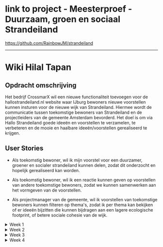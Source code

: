# link to project - Meesterproef - Duurzaam, groen en sociaal Strandeiland
https://github.com/RainbowJM/strandeiland

***

# Wiki Hilal Tapan
## Opdracht omschrijving 
Het bedrijf CrossmarX wil een nieuwe functionaliteit toevoegen voor de hallostrandeiland.nl website waar IJburg bewoners nieuwe voorstellen kunnen insturen voor de nieuwe wijk van Strandeiland. Hiermee wordt de communicatie tussen toekomstige bewoners van Strandeiland en de projectleiders van de gemeente Amsterdam bevorderd. Het doel is om via Hallo Strandeiland goede ideeën en voorstellen te verzamelen, te verbeteren en de mooie en haalbare ideeën/voorstellen gerealiseerd te krijgen.

## User Stories
* Als toekomstig bewoner, wil ik mijn voorstel voor een duurzamer, groener en socialer strandeiland kunnen delen, zodat dit onderzocht en hopelijk gerealiseerd kan worden.

* Als toekomstig bewoner, wil ik een reactie kunnen geven op voorstellen van andere toekomstige bewoners, zodat we kunnen samenwerken aan het vormgeven van de voorstellen.

* Als projectmanager van de gemeente, wil ik voorstellen van toekomstige bewoners kunnen filteren op thema's, zodat ik per thema kan bekijken of er ideeën bijzitten die kunnen bijdragen aan een lagere ecologische footprint, of betere sociale cohesie van de wijk.

<details>
<summary>Week 1</summary>
<br>
  
# Opstarten
## Voorbereiding op kennismaking met Michel Vogler
Na de kickoff van de opdracht zijn we begonnen met ons goed te verdiepen in de opdracht. Hierna zijn we de eerste week begonnen met een kennismakings meeting met het bedrijf en de opdrachtgever Michel. Tijdens het voorbereiden hiervan waren Pip en Ine naar onze opdracht overgestapt, dus we zijn van 4 man naar 6 man gegaan op project Strandeiland!
  
We hebben ons voorbereid op het kennismakings gesprek door:
  - Ons in te lezen in de opdracht
  - Michel gemaild om een afspraak te maken
  - Vragen die we hebben op te schrijven zodat we deze niet vergeten
  - Debriefing te schrijven

### Vragen die we hebben opgesteld
Hieronder vind je de vragen die we hebben gesteld aan Michel Vogler:

1. Wat wil de opdrachtgever met deze opdracht?
2. Eigen repo op github of repo van het bedrijf zelf? (vanuit school moet github)
3. Prototype start from scratch?
4. Wat is de doelstelling?
5. Wat zijn de randvoorwaarden?
6. Heeft het project relatie met een andere project?
7. Voor desktop alleen? of desktop en mobile?
8. Hosten jullie het zelf?
9. Is er al een design? Is er een huisstijl? Is de huisstijl van de hello strandeiland?
10. Moet het een progressive web app worden? (zodat de app downloadbaar is)
11. Hoe moeten de voorstellen eruit komen te zien? Moet het een soort document worden of tekst met eventueel een afbeelding?
12. Hoe ziet u het onderdeel van de projectmanager voor zich? Bewoners en projectmanager een account of alleen projectmanager een account.
13. Zijn er specifieke thema’s, zoals lagere ecologische footprint en betere sociale cohesie van de wijk of moeten gebruikers deze zelf aan kunnen maken bij het voorstel?
14. Wanneer er meerdere voorstellen zijn geüpload, wilt u deze dan op een pagina zien waar u kunt filteren of onder verschillende tabbladen wilt met de verschillende thema’s?
15. In hoeverre verschilt dit project met hallostrandeiland.nl, aangezien je daar ook berichten hebt waar je een reactie bij kan plaatsen?
Hebben jullie het logo en beeldmateriaal, zodat wij dit kunnen gebruiken?

### Mindmap
Verder hebben we een mindmap gemaakt met alle informatie die we hadden over het project.
![mindmap](https://github.com/K3A101/meesterproef-2223/blob/main/images/Meesterproef-3.jpg)

*** 

## Feedback
### Feedback Briefing (Eerste versie)
Na de meeting met Michel hebben we onze briefing compleet gemaakt en opgestuurd naar Koop en Michel om hier uiteindelijk een debriefing van te kunnen maken.
Hier kregen we lekker uitgebreide feedback op van beide wat heel waardevol was voor ons.
  
### Feedback Koop
"Vragen naar aanleiding van de debriefing:
(top of mind, misschien weten jullie dit al of is het niet belangrijk, misschien wel!)
- Hebben we toegang tot het platform CrossMarX? Is dat nodig? 
- Is er content/data beschikbaar?
- Hoe gaan IJburg bewoners op het platform? Voornamelijk Mobiel? Responsive?
- Hoe krijgt de gemeente en projectleiders de ideeen en voorstellen te zien/horen?
- Wat is Hallo Strandeiland?
- oh, duh, dat is de url en de naam van de website
- Hebben we een huisstijldocument? Of moeten we dat samenstellen aan de hand van de bestaande website
- Oh .. er is een huisstijlgids .. eerst lezen dan typen Koop
- Is de huisstijlgids grafisch of zijn er al web elementen en componenten gedefinieerd (living styleguide)?
- Kunnen we inlog testen? Hebben we test user accounts? Is dat nodig?
- Hebben we toegang tot de gebruikers? Testdagen plannen? (liefst door de opdrachtgever)
- Projectleiders ontbreken in de lijst gebruikers?
- Welke data kunnen/willen de bewoners posten? titel, text, categorie, platje, filmpje? 
- Moeten andere mensen kunnen reageren? 
- Ah, ik zie het in de lijst waar het project aan moet voldoen, goed zo!
- Wat betekent API (vanuit school)? Wie gaat dat doen?
- Ik zie niet goed wat de relatie is tussen het project wat jullie gaan ontwerpen en maken en de CrossmarX software

Tips voor document: 
- In de titel van het document (ook) de opdracht naam zetten
- Datum van het document opnemen
- Contactgegevens van het minor team toevoegen

Tops voor het document:
- Ziet er goed uit, veel informatie. 
- Prima document structuur. "

### Feedback Michel
"Dank jullie wel.
Hier wat feedback:
- Met betrekking tot paragraaf 2: Dit noemde ik maar als voorbeeld. Nu is het wel erg prominent.
"Hij merkte dat IJburg uit twee groepen bestond, de rijke en de wat armere en dat de middengroep niet echt aanwezig was. Hij wil graag deze groepen samenbrengen en luisteren naar de wensen van de IJburgers."
Beter zoiets als:
"Hij merkte dat de samenwerking tussen gemeente en bewoners op veel punten verbeterd kan worden, en heeft voor zichzelf als opdracht gesteld om met behulp van digitale platforms te laten zien hoe het beter kan."

Verder is CrossmarX is niet de opdrachtgever van deze opdracht. Het participatieteam is de opdrachtgever. Zie ook:
https://github.com/cmda-minor-web-cases/duurzaam-groen-en-sociaal-strandeiland/blob/main/README.md en https://hallostrandeiland.nl/overons
CrossmarX is het bedrijf dat de techniek levert. Het is prima om CrossmarX te noemen. Alles klopt verder, maar het bedrijf is niet de opdrachtgever.
Zie ook "het bedrijf" in paragraaf 4. Dat moet dan ook het participatieteam worden.

Verder zou ik dit niet zo zeggen:
"het doel is dat de toekomstige bewoners gehoord worden door de projectleiders van de gemeente Amsterdam en dat hun wensen in overweging genomen worden"
Beter:
"het doel is dat iedereen met een goed idee dit kan delen, dat mensen op elkaars ideeën kunnen reageren, dat de goede ideeën gerealiseerd kunnen worden."
Ik zeg dit omdat de gemeente Amsterdam niet perse de partij is die met alle goede ideeën aan de slag moet gaan.

Verder is het een mooie samenvatting."

## Debriefing (itheratie)
Na alles feedback toegepast te hebben hebben we de eind debriefing kunnen afronden. Deze is te vinden in de volgende link: https://github.com/RainbowJM/strandeiland/wiki/Debriefing

***

# Brainstorm
Na de briefing begonnen we met brainstormen. Hiervoor hebben we miro gebruikt omdat we hier gezamelijk in kunnen werken. Dit ging erg goed.

## Moscow Methode
![Moscow](https://github.com/K3A101/meesterproef-2223/blob/main/images/brainstorming.png)
We vonden het fijn om een moscow methode toe te passen zodat we een overzicht hadden met de prioriteiten die uit de brainstorm kwamen. Zo konden we ons eerst focussen op de must haves en daarna op de should haves etc. Dit hielp enorm met onze planning en takenverdeling.

## Requirement list
- Er is een overzichtpagina waar gebruiker een overzicht van alle wensen kan zien.
- Gebruikers kan filteren op basis van populariteit, recentheid en thema's.
- Gebruikers moeten zelf een voorstel kunnen aanmaken met behulp van een wens aanmaak formulier.
- Localstorage toepassen op het formulier
- Een real time chat waar gebruikers berichten kunnen sturen 

***

# Visuele analyse
Vanuit Michel hebben we een brandbook gekregen die de gemeente van Amsterdam heeft ontworpen voor de website van strandeiland. Keisha heeft dit brandbook vertaald naar visuele elementen waar wij vervolgens mee hebben geschetst.

## Schetsen Detailpagina
Na het opstarten hebben we de taken verdeeld over de groepsleden. Ik heb als taak gekregen om aan de slag te gaan met de detail pagina zowel in design als in code. Dus zodoende ben ik gestart met het maken van schetsen. Ook ben ik begonnen met het maken van schetsen van de chat functionaliteit omdat deze zich op de detailpagina bevind.

![eerste schets](https://github.com/Hilal-Tapan/meesterproef-2223/blob/main/docs/img/eerste-schets.jpg)

![eerste schets](https://github.com/Hilal-Tapan/meesterproef-2223/blob/main/docs/img/eerste-schets2.PNG)

![chat schets](https://github.com/Hilal-Tapan/meesterproef-2223/blob/main/docs/img/chat-schets.jpg)

## Figma design
Na het schetsen ben ik begonnen dit uit te werken in Figma. Hier hebben we live in een shared file gewerkt met components en visuele elementen uit de brandbook. Ik heb vier verschillende schetsen gemaakt van de detail page om te presenteren aan de opdrachtgever. Ik vond het best lastig omdat ik de huisstijl en grid van de website niet heel mooi vind. Maar toch heb ik er wat van proberen te maken. Ik heb proberen te expirementeren met verschillende uitklap menu's bij de leden.

![figma-1](https://github.com/Hilal-Tapan/meesterproef-2223/blob/main/docs/img/schets-figma.png)

## Feedback Michel 2/5/2023
- We kunnen het thema bepalen met sustainability development goals of Donut economics
- Andere woorden voor trekkers en delers kunnen zijn; ambassadeur, steunen
- Overzicht van de mensen die de voorstel delen
- Kan wel van de huisstijl afwjken, moet wel strandeland gevoel uiten
- Kan je zien wie online is in de chat
- beetje ingewikkeld over chat, het kan misschien te veel worden, hij wilt echt de belangrijke berichten terug zien.
- meerdere thema's kunnen selecteren in het formulier
- hij wilt de chat zien en ook berichten zien (belangrijke berichten)
- aparte pagina maken waar je de chat apart op een pagina zet
- thema's moeten geod bekeken worden, strandeiland bestaat nog niet, dus speeltuin etc gaat niet handig zijn
- alle dingen die fout gaan op dit moment, die kun je vooraf voorkomen, zulke wensen wilt hij zien

## Design itheratie
Uit de meeting met de opdrachtgever kwam dat hij vond dat als we een chat gebruikte hij het ook belangrijk vond om hoogtepunten uit deze chat te hebben zodat mensen niet helemaal moeten scrollen om berichten te kunnen lezen. Hier waren we het mee eens en dit heb ik direct na de meeting toegepast op het design.

![figma-1](https://github.com/Hilal-Tapan/meesterproef-2223/blob/main/docs/img/schets-figma-2.png)

## Code
We hebben geprobeerd om in week 1 ookal de code van het design uit te schrijven. Echter is dit mij niet helemaal gelukt door tijdsnood. Ik heb alleen een klein beginnetje kunnen maken aan de code in html en css. Ook wist ik dat ik feedback zou ontvangen dus ik vond het achteraf ook wel fijner dat ik nog niet alles in code af had, anders was dit dubbel werk geweest voor mij.

***

# Feedback
## Code review
Deze week was er geen code review sessie beschikbaar omdat het de eerste week was.

## Design review 3/5/2023 (Vasilis)
- Meer denken aan interactie
- Er mag afgeweken worden van de huisstijl
- Elk thema en kleur geven en dit toepassen op de detailpage bijvoorbeeld.
- Animatie toepassen bij de slogan

***

# Conclusie
## Reflectie
Week 1 was intens voor mij. Zoveel informatie en hele hoge werkdruk. Ons groepje begon elke dag om 9:30 tot 16:00 ongeveer en elke dag na school heb ik thuis uren lang doorgewerkt. Ook de weekenden heb ik eraan gewerkt en ik merkte dat ik aan het einde van de week gewoon dood op was. Achteraf gezien was de eerste week het drukte van allemaal omdat het heel erg inkomen is, de opdracht begrijpen en braindstormen, schetsen, uitwerken etc. Zoveel verschillende dingen waarnaar gekeken moet worden. 

De samenwerking ging erg goed. Ik denk dat wij als team een goede match zijn en we proberen zoveel mogelijk te communiceren. We doen wel allemaal waar we goed in zijn dus het is belangrijk elkaar ook wat bij te leren deze meesterproef. Maar dat moet helemaal goed komen.

Dingen die beter konden waren misschien meer tijd besteden aan het netjes houden van de code en rekening houden met dat alle id's en classes in het engels moesten. Dit had ik namelijk niet gedaan en kon dit allemaal verbeteren de week erop. Dit ga ik zeker meenemen naar een volgend project.

## Hoe verder?
Volgende week willen we de feedback verder verwerken die we deze vrijdag hebben gehad van Michel. Daarnaast willen we de code af hebben deze week en ook de database af. Taken waar ik volgende week mee aan de slag ga:

- Detailpage coderen
- Onderzoek naar masonry grid
- Manier vinden om het grid oneven te maken
- UI-stack
- Retrospective schrijven

</details>

<details>
<summary>Week 2</summary>
<br>

# Intro week 2
Deze week was onze eerste standup met Koop, onze coach. Dit was erg fijn want Koop was erg betrokken en geïnteresseerd. We bespraken waar we nu staan en wat we allemaal hebben gedaan en wat de volgende stappen zijn. 

Ook zullen we deze week onze eerste code review hebben!

## Wat heb ik gedaan deze week?
* Detailpage designs omzetten naar code
* Responsiveness en onderzoek naar masonry grid
* Code refactoren en schoonmaken
* Error state
* Hamburger menu in de header partial gemaakt
* Presentatie maken voor klant
* User pop-up design en chat design

### Thema's opstellen
Om aan de slag te kunnen met de filter en database moesten er thema's opgesteld worden. Dit hebben we samen gedaan en hieronder zijn deze te zien:

![filter](https://github.com/K3A101/meesterproef-2223/blob/main/images/themas.png)

### Masonry onderzoek
Masonry Grid is een type lay-out dat wordt gebruikt in webdesign om content op een dynamische en georganiseerde manier weer te geven. Het is gebaseerd op het principe van een metselwerkmuur, waarbij stenen op een willekeurige manier worden gestapeld, maar toch een evenwichtige en aantrekkelijke uitstraling behouden.

In een Masonry Grid worden de items (zoals afbeeldingen of tekstblokken) op een pagina geplaatst op basis van beschikbare ruimte en zonder dat er veel witruimte ontstaat. In tegenstelling tot een traditioneel raster, waarbij alle items op een rechthoekig rooster worden geplaatst, past een Masonry Grid zich aan aan de hoogtes van de items.

Hier is een eenvoudige uitleg van hoe een Masonry Grid werkt:
* Itemplaatsing: Elk item wordt op de pagina geplaatst op basis van de beschikbare ruimte en de hoogte van andere items. Het doel is om de items zo goed mogelijk in te passen, waarbij de hoogteverschillen tussen de items zo klein mogelijk worden gehouden.
* Optimalisatie: Nadat een item is geplaatst, wordt gekeken naar het beste mogelijke positie voor het volgende item. Dit wordt gedaan om de algehele visuele balans van de lay-out te behouden. Hierbij wordt rekening gehouden met de beschikbare ruimte en de hoogte van de omliggende items.
* Responsiviteit: Een Masonry Grid is meestal responsief, wat betekent dat het zich aanpast aan verschillende schermformaten. Het herordent de items automatisch wanneer het scherm smaller of breder wordt, om ervoor te zorgen dat de lay-out goed blijft functioneren op verschillende apparaten, zoals desktops, tablets en mobiele telefoons.

Om een Masonry Grid te implementeren, zijn er verschillende JavaScript-bibliotheken beschikbaar, zoals Masonry.js en Isotope.js, die de complexiteit van het plaatsen van items en het optimaliseren van de lay-out vereenvoudigen.

Echter kwam ik tot de conclusie dat ik alleen op de detailpage 1 dingetje als oneven grid wou en om een hele masonry Javascript bibliotheek the importeren zou iets too much zijn voor mijn probleempje. Ik ging op zoek naaar andere oplossingen.

### Andere optie
Een andere optie was om beide elementen in dezelfde parent te zetten waardoor het een lange grid werd. Ik merkte dat dit best goed ging. Het was even uitvogelen hoe en wat met responsiveness maar na even gezeten te hebben met sanne ben ik eruit gekomen en het resultaat was zoals de volgende foto.

![figma-1](https://github.com/Hilal-Tapan/meesterproef-2223/blob/main/docs/img/schets-figma-2.png)

### Error state 
Wanneer iemand geen internet heeft heb ik een error state voor gemaakt. Ik ben eerst begonnen met schetsen.
-insert foto

Hierna ben ik dingen gaan uitproberen in codepen. Uiteindelijk is dit eruit gekomen. Het is een animatie en je kan deze bekijken op de codepen link. Het water beweegt in de letters als golven. Dit vonden we helemaal passen bij strandeiland!

![codepen](https://github.com/Hilal-Tapan/meesterproef-2223/blob/main/docs/img/codepen.png)

[codepen link](https://codepen.io/hilal-tapan/pen/rNQaemz?editors=1100)

### Hamburger menu
Voor small screen hadden we een hamburger menu nodig. Ik nam deze taak op me omdat ik graag beter wil worden in client side javascript, ik ben hier niet zo goed in namelijk. Het ging eigenlijk best wel goed.

![hamburgir](https://github.com/Hilal-Tapan/meesterproef-2223/blob/main/docs/img/hamburger.png )

Dit is de code van de client side javascript:
```js
import { theNav, theMenuButton, theImage } from "./variables.js";
function toggleMenu() {
    theNav.classList.toggle("open");
    theMenuButton.classList.toggle("menuOpen");
    console.log("open");
    theImage.classList.toggle("menuOpen");
}

export { toggleMenu }
```

### User pop-up
Ook hadden we een manier nodig om op de detailpage informatie te zien over de delers. Omdat het er zoveel zijn wouden we niet bij iedereen de naam displayen omdat de pagina dan onwijs lang zou worden. Een scroll zou op mobile heel rot zijn als je de footer wou bereiken moetje dan eerst door alle leden scrollen. Hierdoor begon ik met een hover state te maken die de naam zou displayen, het beroep en een linkje naar de pagina van de user. Echter werkt hover niet op mobiel. Dus ik koos ervoor het met click te doen.

![pop-up](https://github.com/Hilal-Tapan/meesterproef-2223/blob/main/docs/img/pop-up-detail.png )

We hadden een klein probleempje met alle meest rechter users. Want dit pop up ging naar rechts waardoor je het niet meer zag. Hiervoor heb ik alle rechter leden een andere class gegeven en deze hebben een andere styling, namelijk naar links zoals je ziet op de afbeelding.

***

# Feedback
## Design review
- heb ik deze gehad?

## Code review - 07/06
Ik heb een code review sessie met Robert gehad op deze dag. Het was niet echt een chille sessie om eerlijk te zijn. Tijdens het presenteren werd er niet echt geluisterd had ik het idee, mensen praatte door me heen en de aandacht was er gewoon niet. Hierdoor heb ik helaas niet echt nuttige feedback ontvangen. Robert vroeg of we hadden gedacht aan img validation dat je ervoor zorgt dat er geen andere bestanden worden geupload. Dit hebben we na de sessie wel toegepast.

Ook vroeg ik zelf hoe we met socket.io de messages met de meeste likes kunnen display. Hij gaf aan dat we dan:
- ieder chat bericht in supabase opslaan
- Elke like met id (liked by)
- array van user id’s
- de eerste drie entries pakken met meeste likes
  
## Opdrachtgever feedback - 09/06
- Duidelijker maken dat de filter kun je uitklappen.
- Treftwoord opzoeken.
- Nieuwe design voor detailpagina
- Nieuwe design voor de chat- meer functonaliteiten en de naam veranderen
- Verschillende manieren om afbeeling in wens aan formulier te uploaden
- Voorstel veranderen in wens
- Trekkers menu anders doen en niet aan de zijkant
- De wens aanmaken buton moet een activerend call to action hebben

***

# Conclusie
## Reflectie
De week ging best goed. We hebben grote sprongen gemaakt, alles was deze week naar code omgezet. De database was af in deze week en we hebben weer hard gewerkt. De samenwerking gaat nog steeds goed. Iedereen heeft haar eigen taak en we weten hoe we kunnen bijdragen aan het project. De sessies met de opdrachtgever zijn soms wat demotiverend omdat het veel feedback is en weinig het idee dat die impressed is. Ik merkte dat ons groepje soms na deze sessies wat gedemotiveerd was en ik ook. We herpakte ons snel weer en het is altijd fijn om dit even na te bespreken die maandag met Koop. Koop is een hele fijne en betrokken coach hebben we gemerkt die ons echt motiveerd en richtlijnen bied.

## Hoe verder?
Volgende maandag hebben we een sessie met Koop en we gaan de feedback toepassen die we hebben gehad. Dus weer designen designen designen.. Daarna toepassen in code. Ook even kijken welke features nog wat aandacht moeten.

</details>


<details>
<summary>Week 3</summary>
<br>

# Intro week 3
Deze week was een belangrijk moment voor onze designs en voortgang. We hebben hele fijne design feedback ontvangen in deze week waardoor we belangrijke keuzes hebben moeten maken.

## Wat heb ik gedaan deze week?
* Nieuwe schetsen chat/ berichten
* Nieuwe schetsen van detailpage
* Detail page opnieuw coderen 
* User info weergeven
* Grid aanpassen van detailpagina
* Fetch van content op detailpage
* Presentatie maken voor klant

***

### Nieuwe designs detailpagina
We gingen als groep aan de slag met het herontwerpen van de detailpagina van een wens. We hebben hoogtepunten van de chatberichten verwijderd omdat uit onze sessie met Michel kwam dat dit eigenlijk tot niet nodig bleek te zijn. In plaats daarvan hebben we de trekkers, helpers en delers wat meer ruimtes gegeven. Omdat de delers teveel zijn laten we alleen de profielfoto zien en dan met een hover of click waarmee je meer informatie kunt zien als een soort pop-up.

We hebben proberen te experimenteren met kleuren uit de huisstijl om het zo vrolijk mogelijk te maken. 

Ook hadden we als feedback gekregen van Michel dat de chat niet veel toegevoegde waarde had en dat dit beter berichten konden zijn. Dus hebben we dit ook maar gelijk aangepast in de designs.

![design-page](https://github.com/K3A101/meesterproef-2223/blob/main/images/detailpagina-design-1.png)

### Nieuwe designs van berichten
We hadden als feedback gekregen van Michel dat de chat niet veel toegevoegde waarde had en dat dit beter berichten konden zijn zoals ze nu eigenlijk al doen. Dus hebben we dit ook maar gelijk aangepast in de designs. Hij ziet chat echt iets als whatsApp vibe. Hierdoor hebben we de naam veranderd naar reacties. De naam kan al veel doen. Maar niet genoeg dus hiervoor hebben we nieuwe designs gemaakt en nieuwe functionaliteiten te implementeren:
* Bekijken hoeveel reacties er zijn
* Reageren op een reactie (could have)
* Reactie kunnen liken (could have)
* Bekijken wie online is
* Datum wanneer het geplaatst is

![chat-design](https://github.com/Hilal-Tapan/meesterproef-2223/blob/main/docs/img/chat.png)


### Fetch content detailpagina uit de database
Verder ben ik bezig geweest met het fetchen van de content op de detailpagina en dan voornamelijk het wens artikel en alles wat erbij hoort. Dit vond ik even spannend omdat ik lang niet aan de slag was geweest met een database. Als database gebruiken we supabase die Jevona heeft opgezet. We hebben een paar endpoints gemaakt om de data te fetchen. We hebben een datamodel om de structuur van de data te kunnen zien.

![datamodel](https://github.com/K3A101/meesterproef-2223/blob/main/images/datamodel-database.png)

Voor de detailpage had ik verschillende data nodig:
- titel van de wens
- beschrijving van de wens
- Aantal reageerders en trekkers
- Datum wanneer het gemaakt is
- afbeelding van de wens

#### Code hiervan
```js
router.get("/wens/:id", async (req, res) => {
  const suggestionId = req.params.id;
  const { data: suggestionData, error } = await supabase
    .from("suggestion")
    .select()
    .eq("id", suggestionId)
    .single();

  let defaultTime = suggestionData.created_at;
  let date = new Date(defaultTime).toLocaleDateString("nl-NL", {
    day: "numeric",
    month: "long",
    year: "numeric",
    hour: "2-digit",
    minute: "2-digit",
  });
```

```html
 <section class="wish">
            <div id="img-container">
                <img src="<%= suggestion.image%> " alt="Vanuit de natuur">
            </div>
            <article>
                <h2> <%= suggestion.title %> </h2>
                <h3> <%= suggestion.theme.label %> </h3>
                <p id="time"> Geplaatst op <%= time %></p>
                <p> <%= suggestion.description %> </p>
                <section class="join">
                    <button>Word trekker</button>
                    <button>Help mee</button>
                    <button>Deel deze wens</button>
                </section>
            </article>
  </section>
```

***

# Feedback
## Design review - 15/06
design sessie sanne
Uit deze sessie kreeg ik feel fijne feedback. Ik kreeg te horen dat de designs veel op nieuwsartikelen leken van zowel Sanne als van de studenten die bij de sessie aanwezig waren. Ik was het hier best wel mee eens en dat was gewoon wat de website uitstraalde. Hier wil je eigenlijk vanaf en hierdoor raadde Sanne me aan om durven af te wijken van de huisstijl. Dit kan op verschillende manieren door bijv. kleuren toe te voegen of vormen aan te passen etc. Hij wou voorral dat we dingen ontwierpen waar wij warm van werden.

## Code review - 14/06
Ik heb een code review sessie gehad met Justus. De belangrijke punten die hieruit kwamen was dat hij het afraadde om bij de chat/berichten op elkaar te reageren.
Dit kan met threads in socket.io en hier is weinig over online. Het is best wel complex en hij raad het aan om het gewoon te faken en een could have van te maken.

Mochten we het wel willen doen perse kan dit door alle chatberichten in database opslaan en id meegeven.
  
## Opdrachtgever feedback - 15/06
- Hij wil rekening houden met duurzaamheid bij de website. Serverside is duurzamer dan client side. Hij wil het liefst zoveel mogelijk op de server side.
- Die pop up met chat met deze persoon moet een link zijn naar de detail pagina, op de detail pagina kan je chatten?
- Filteren en zoeken op trefwoord moet naast elkaar en op een andere plek de sorteren
- vaste verhouding voor images 4 staat tot 3.

***

# Conclusie
## Reflectie
Deze week was weer een succesvolle week. We hebben veel feedback gekregen en hebben hard gewerkt om dit toe te passen. Soms voelde we ons wat sip door het continue feedback krijgen en het gevoel hebben dat veel ideeën worden geweigerd. Maar dit is ook een leermoment voor ons om te werken met een opdrachtgever. 
Ik vind de communicatie in ons team nog steeds erg fijn verlopen, we zijn erg stabiel in onze omgang en afspraken en dit resulteert tot mooie resultaten en dat we bijlopen met onze planning. Dit is fijn want hierdoor hebben we plezier bij deze opdracht. 
We hebben waardevolle feedback gekregen van onze docenten de afgelopen week wat wel veel tijd heeft gekost te implementeren dus onze werkzaamheden bestonden voornamelijk hieruit

## Hoe verder?
Nieuwe designs maken!!! Alweer.. Maargoed het is voor een goede reden en hopelijk zullen we niet extreem veel code moeten herschrijven. Na de nieuwe ontwerpjes zullen we deze coderen. Ook gaan we ons volgende week focussen op animaties waar ik erg zin in heb want animeren is leuk.

</details>



<details>
<summary>Week 4</summary>
<br>

# Intro week 4
Dit was de week waar we extreem veel progressie hebben geboekt in het project. Deze week voelde als een maand, we hebben vele mooie dingen gemaakt en vernieuwd.

## Wat heb ik gedaan deze week?
* Styling nieuwe design afmaken van detailpage
* Animatie van banner overview page en Prefer reduced motion
* teksten schrijven voor database description van de id’s
* sessie met koop
* loading state op de form before succes state
* microinteracties
* Form styling aangepast op de nieuwe designs
* linkjes naar detail page users gezet van database
* displaying the fetches van de database randomly op de overzicht pagina
* Veel errors gefixt
* Refactoring van alle code

***

## Herontwerp detailpage
Na de design review sessie kreeg ik de feedback dat de designs teveel nieuwsartikel uitstraalde. De huisstijl deed de pagina niet veel goeds en we werden uitgedaagd om hiermee te experimenteren en zo nodig af te wijken om vervolgens de opdrachtgever te overtuigen! Toen ik dit hoorde dacht ik neee... Niet alweer nieuwe designs. Maar toch zette we ermee voort want we waren het er wel mee eens dat de huidige designs nieuws artikel vibes uitstraalde en ook maakte het ons niet extreem enthousiast. Keisha en ik gingen aan de slag in Figma en dit is de uitkomst van de detailpage.

![nieuwe designs](https://github.com/Hilal-Tapan/meesterproef-2223/blob/main/docs/img/detailpagina-sprint3.jpg)

Vervolgens heb ik dit omgezet naar code. Ik liep hier en daar tegen wat kleine dingetjes aan maar allemaal op kunnen lossen gelukkig.


## Loading state die naar succespage leidt op formpage
Vervolgens ben ik aan de slag gegaan met een loading state op de form page bij het posten naar de database. Hierna kom je op een succespage. De loading state zit dus hier tussen. Bij het drukken op de submit knop word deze knop disabled voor een paar seconde en zal je een loading animatie zien met de tekst voor dus een paar seconde. Hierna ga je naar de succes page. Ik heb gebruik gemaakt van een css animatie in combinatie met javascript. Wanneer iemand op de submit button klikt bij de form, wordt deze knop disabled en krijg je een animatie te zien met de tekst voor een paar seconden. Hierna wordt de gebruiker geleid naar de succespage.

![loading state](https://github.com/Hilal-Tapan/meesterproef-2223/blob/main/docs/img/loading-state.png)

Echter ging er teveel mis op de form page waardoor ik de loading state even on hold liet totdat de form helemaal klaar zou zijn. Alleen waren hier wat dingetjes mee waardoor het tot aan het laatste minuut nog niet up en running was. Hierdoor heb ik besloten de loadingstate als could have te zetten.


## Animatie banner
Ook ben ik aan de slag gegaan met animaties. In de banner staat een slogan en deze heb ik geanimeerd. Deze animatie is ook toegepast op de tekst bij de successtate van de form. Het bovenste woord springt en het derde woord beweegt heen en weer schuin. We hebben animaties toegevoegd op aanraden van Vasilis en het was echt een goede tip want het maakt het gelijk een stuk leuker. 

![animatie](https://github.com/Hilal-Tapan/meesterproef-2223/blob/main/docs/img/animatie.png)

### De code
```css
.slogan-container span:nth-child(1) {
  background-color: var(--blue);
  color: var(--white);
  transform: rotate(5deg);

  animation-name: slogan-1;
  animation-duration: 0.5s;
  animation-iteration-count: infinite;
  animation-direction: alternate;
  animation-timing-function: cubic-bezier(0.125, 0.995, 1, 1);
}

.slogan-container span:nth-child(3) {
  background-color: var(--white);
  color: var(--black);
  animation-name: slogan-2;
  animation-duration: 0.9s;
  animation-iteration-count: infinite;
  animation-direction: alternate;
  animation-timing-function: cubic-bezier(0.125, 0.995, 1, 1);
}

@keyframes slogan-1 {
  0% {
    transform: translateY(0);
  }

  100% {
    transform: translateY(-1rem);
  }
}

@keyframes slogan-2 {
  0% {
    transform: rotate(0);
  }

  100% {
    transform: rotate(-8deg);
  }
}
```

### Prefer reduced motion
Sommige mensen kunnen gevoelig zijn voor bewegende elementen op een webpagina of in een applicatie. Deze bewegingen kunnen symptomen veroorzaken zoals duizeligheid, misselijkheid of hoofdpijn. Dit geldt met name voor mensen met aandoeningen zoals vestibulaire stoornissen, epilepsie of migraine. Door een voorkeur voor verminderde beweging in te bouwen, kunnen deze mensen een meer comfortabele gebruikerservaring hebben.

Voor onze website heb ik dit toegepast en we hebben dit gezet in the global.css zodat het op elke pagina wordt gepakt.

```css
@media (prefers-reduced-motion: reduce) {
  * {
    animation-duration: 0s !important;
    transition-duration: 0s !important;
    transform: none !important;
  }
}
```

## Displaying randomly fetches van de database op overzichtpagina
Op de overview page krijgen we fetches uit de database. We vonden het belangrijk dat elke keer bij het herladen deze random werden laten zien maar niet de laatste wensen, dit moeten elke keer de nieuwst toegevoegde blijven. Om dit te bereiken heb ik lodash gedownload

```js
// require lodash npm, natuurlijk wel downloaden in de terminal
const _ = require('lodash');

// Deze regel maakt gebruik van de _.shuffle-functie van lodash om de elementen in de suggestionsData-array willekeurig te herschikken. De herschikte array wordt opgeslagen in de variabele shuffledSuggestionsData.
const shuffledSuggestionsData = _.shuffle(suggestionsData);

// Door de arrays loopen om de juiste te vinden
 for (const suggestion of shuffledSuggestionsData) {
    const relatedTheme = themeSuggestions.find(
      (ts) => ts.suggestionId === suggestion.id
    );

    if (relatedTheme) {
      const theme = themeData.find((t) => t.id === relatedTheme.themaId);

      if (theme) {
        suggestion.theme = theme;
      }
    }
  }

  for (const latestSuggestion of latestSuggestionsData) {
    const latestRelatedTheme = themeSuggestions.find(
      (ts) => ts.suggestionId === latestSuggestion.id
    );

    if (latestRelatedTheme) {
      const theme = themeData.find((t) => t.id === latestRelatedTheme.themaId);

      if (theme) {
        latestSuggestion.theme = theme;
      }
    }
  }
```

## Herontwerp form
Ook hebben we een herontwerp gemaakt voor de form. De form was eerst erg hoekig en deze hebben we iets organischer gemaakt. Ik heb dit design opgepakt vanuit Laiba en vervolgens is zij er later weer mee verder gegaan. Er waren veel kleine dingen die niet best practises waren, deze heb ik aangepast. Ook heb ik het form volledig responsive gemaakt. Ik vond het leuk om even met iets anders bezig te zijn dan de detailpage. 

![foto form nieuw design]()


## Linkjes naar detailpage uit de database
Op de detailpage hebben we trekkers, helpers en delers. Dit hadden we eerst gefaked met elke keer dezelfde persoon. Nu hebben we het echt werkend gemaakt. Jevona heeft het opgeroepen uit de database en ik heb de routes gezet in html bij de juiste plekken op de detailpage.

```html
<ul>
                    <li>
                        <img src="/images/mia.png" alt="">
                        <a href="/user/Mia" id="help-link">
                            <h3>Mia Thompson</h3>
                            <h4>Modeblogger</h4>
                        </a>
                    </li>
                    <li>
                        <img src="/images/emma.png" alt="">
                        <a href="/user/Emma" id="help-link">
                            <h3>Emma Johnson</h3>
                            <h4>Digitale Marketing Specialist</h4>
                        </a>
                    </li>
                    <li>
                        <img src="/images/david.png" alt="">
                        <a href="/user/David" id="help-link">
                            <h3>David Nguyen</h3>
                            <h4>Software Engineer</h4>
                        </a>
                    </li>
                    <li>
                        <img src="/images/mia.png" alt="">
                        <a href="/user/Mia" id="help-link">
                            <h3>Mia Thompson</h3>
                            <h4>Docent</h4>
                        </a>
                    </li>
                    <li>
                        <img src="/images/jaap.png" alt="">
                        <a href="/user/Jaap" id="help-link">
                            <h3>Jaap Erts</h3>
                            <h4>Docent</h4>
                        </a>
                    </li>

                </ul>
```

Ik heb deze href dus opgehaald uit de database json file.
![foto-database]()


## Refactoring van alle code
Aan het einde van sprint 4 hebben we een refactoring dag ingepland waar we met zijn alle de code gingen refactoren. Een aantal dingen hebben we samen gedaan op het grote scherm en een aantal dingen solo. Ik kreeg de taak samen met keisha om alle px waardes te veranderen naar em. We hebben de css opgesplits tussen ons twee. Dit ging best wel goed en het geeft alles even een mooiere structuur en is gelijk netter. Ook hadden we wat dingen toegevoegd in de :root, zoals 3 verschillende border-radius, die ik heb toegepast op de paginas.

***


# Feedback
## Design review - 22/06
Ik had deze week een design review met Sanne. De vorige keer had Sanne veel feedback gegeven en dit keer hadden we dit toegepast. Hij leek het er een stuk beter uit te zien vinden. Hij had dit keer ook geen kritiek.

Wel gaf hij de feedback dat de loading state niet loading maar even geduld, versturen of laden kon zijn. Omdat de website Nederlands is is het gek om engelse woorden te gebruiken. 

Verder had ik een vraag over hoe ik me loading state het beste kon positioneren en hij gaf aan dat ik:
- class op html bij button click
- eraf als het gelukt is
- tegen de html te zeggen overflow hidden

## Code review - 21/06
- Doe een lighthouse check en zorg voor een hoge score
- html validator
- web developer toolbars kan uitgeprobeerd worden
  
## Opdrachtgever feedback - 23/06
- filter sorteren etc een stukje eronder onder de meest recente wensen plaatsen
- meer thema’s bij overzicht pagina op 1 wens
- max 3 thema’s in het formulier afdwingen
- bij overzichtpagina even kijken of we de afbeelding omdraaien of hem wat hoger maken.
- Of gewoon goed verwoorden waarom. -> titel is belangrijk

- filter visualiseren en niet in code
- die icoontjes op overzicht op 1 lijntje  overzichtpagina
- visualisatie hoe je kan zien welke themas het meeste voorkomen
- Wat niet heel erg naar voren komt is duurzaamheid en sociaal in de artikelen
- in de oproep daarboven. Helpt mee om strandeiland zo duurzaam mogelijk te maken?
- bij form u en uw veranderen naar jij en jouw
- tijden database kloppen niet

***

# Conclusie
## Reflectie
We hebben dus veel progressie geboekt deze week. Het was keihard werken. Ook vonden we het best wel spannend om de nieuwe designs te laten zien aan de opdrachtgever. Achteraf gezien hebben we de juiste keuze gemaakt vinden wij als groepje door de designs toe te passen. De samenwerking ging goed. Ik merkte wel dat deze week er ook veel fout ging, veel bugs, veel pull requests die niet doorkwamen  en veel dingen die opnieuw geschreven moesten worden. Dit nam ontzettend veel tijd in beslag helaas maar dit zijn ook weer leer momentjes. We zijn een beetje gestrest voor volgende week omdat er nog zoveel moet gebeuren en we moeten nu echt prioriteiten stellen.

## Hoe verder?
- De feedback van Michel toepassen
- lighthouse testen doen en verbeteren
- documentatie
- puntjes op de i
- presentatie voorbereiden
- stand voorbereiden


</details>
